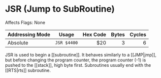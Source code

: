 JSR (Jump to SubRoutine)
========================
Affects Flags: None

| Addressing Mode  | Usage           | Hex Code | Bytes |Cycles  |
|------------------|-----------------|---------:|------:|-------:|
| Absolute         |```JSR $4400```  | $20      | 3     | 6      |

JSR is used to begin a [[subroutine]]. It behaves similarly to a [[JMP|jmp]], but
before changing the program counter, the program counter (-1) is pushed to the
[[stack]], high byte first. Subroutines usually end with the [[RTS|rts]]
subroutine.

